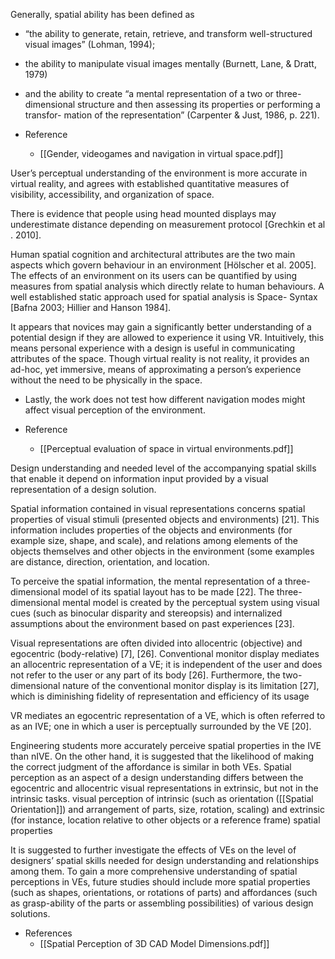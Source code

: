 
Generally, spatial ability has been defined as 
- “the ability to generate, retain, retrieve, and transform well-structured visual images” (Lohman, 1994); 
- the ability to manipulate visual images mentally (Burnett, Lane, & Dratt, 1979)
- and the ability to create “a mental representation of a two or three-dimensional structure and then assessing its properties or performing a transfor- mation of the representation” (Carpenter & Just, 1986, p. 221). 

- Reference
	- [[Gender, videogames and navigation in virtual space.pdf]]



User’s perceptual understanding of the environment is more accurate in virtual reality, and agrees with established quantitative measures of visibility, accessibility, and organization of space.

There is evidence that people using head mounted displays may underestimate distance depending on measurement protocol [Grechkin et al . 2010].

Human spatial cognition and architectural attributes are the two main aspects which govern behaviour in an environment [Hölscher et al. 2005]. The effects of an environment on its users can be quantified by using measures from spatial analysis which directly relate to human behaviours.
A well established static approach used for spatial analysis is Space- Syntax [Bafna 2003; Hillier and Hanson 1984].

It appears that novices may gain a significantly better understanding of a potential design if they are allowed to experience it using VR. Intuitively, this means personal experience with a design is useful in communicating attributes of the space. Though virtual reality is not reality, it provides an ad-hoc, yet immersive, means of approximating a person’s experience without the need to be physically in the space.  
- Lastly, the work does not test how different navigation modes might affect visual perception of the environment.


- Reference 
	- [[Perceptual evaluation of space in virtual environments.pdf]]


Design understanding and needed level of the accompanying spatial skills that enable it depend on information input provided by a visual representation of a design solution.


Spatial information contained in visual representations concerns spatial properties of visual stimuli (presented objects and environments) [21]. 
This information includes properties of the objects and environments (for example size, shape, and scale), and relations among elements of the objects themselves and other objects in the environment (some examples are distance, direction, orientation, and location.

To perceive the spatial information, the mental representation of a three-dimensional model of its spatial layout has to be made [22]. The three-dimensional mental model is created by the perceptual system using visual cues (such as binocular disparity and stereopsis) and internalized assumptions about the environment based on past experiences [23].

Visual representations are often divided into allocentric (objective) and egocentric (body-relative) [7], [26]. Conventional monitor display mediates an allocentric representation of a VE; it is independent of the user and does not refer to the user or any part of its body [26].
Furthermore, the two-dimensional nature of the conventional monitor display is its limitation [27], which is diminishing fidelity of representation and efficiency of its usage

VR mediates an egocentric representation of a VE, which is often referred to as an IVE; one in which a user is perceptually surrounded by the VE [20].

Engineering students more accurately perceive spatial properties in the IVE than nIVE. On the other hand, it is suggested that the likelihood of making the correct judgment of the affordance is similar in both VEs.
Spatial perception as an aspect of a design understanding differs between the egocentric and allocentric visual representations in extrinsic, but not in the intrinsic tasks. 
	 visual perception of intrinsic (such as orientation ([[Spatial Orientation]]) and arrangement of parts, size, rotation, scaling) and extrinsic (for instance, location relative to other objects or a reference frame) spatial properties

It is suggested to further investigate the effects of VEs on the level of designers’ spatial skills needed for design understanding and relationships among them. To gain a more comprehensive understanding of spatial perceptions in VEs, future studies should include more spatial properties (such as shapes, orientations, or rotations of parts) and affordances (such as grasp-ability of the parts or assembling possibilities) of various design solutions.

- References
	- [[Spatial Perception of 3D CAD Model Dimensions.pdf]]
